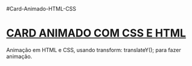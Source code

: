 #Card-Animado-HTML-CSS
<!DOCTYPE html>
<html lang="pt-BR">

<head>
    <meta charset="UTF-8">
    <meta http-equiv="X-UA-Compatible" content="IE=edge">
    <meta name="viewport" content="width=device-width, initial-scale=1.0">
</head>
<body>
    <a href="https://devrailan.github.io/Card-Animado-HTML-CSS/"><h1> CARD ANIMADO COM CSS E HTML</h1></a>
  <P> Animação em HTML e CSS, usando transform: translateY(); para fazer animação.
  </P>  
</body>
</html>
